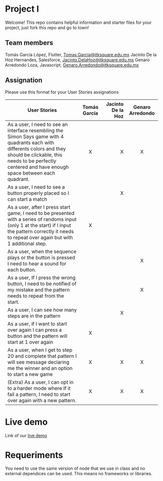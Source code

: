 # Project I

Welcome! This repo contains helpful information and starter files for your project, just fork this repo and go to town!

## Team members

Tomás García López, Flutter, Tomas.Garcia@itksquare.edu.mx
Jacinto De la Hoz Hernandes, Salesforce, Jacinto.DelaHoz@itksquare.edu.mx
Genaro Arredondo Loza, Javascript, Genaro.Arredondo@itksquare.edu.mx

## Assignation 

Please use this format for your User Stories assignations

| User Stories     | Tomás García | Jacinto De la Hoz | Genaro Arredondo |
| ---------------- | :--: | ---: | :--: |
| As a user, I need to see an interface resembling the Simon Says game with 4 quadrants each with differents colors and they should be clickable, this needs to be perfectly centered and have enough space between each quadrant. |  X   |   X   |  X   |
| As a user, I need to see a button properly placed so I can start a match |      |    X |      |
| As a user, after I press start game, I need to be presented with a series of randoms input (only 1 at the start) if I input the pattern correctly it needs to repeat over again but with 1 additional step. |  X   |      |      |
| As a user, when the sequence plays or the button is pressed I need to hear a sound for each button. |      |      |   X  |
| As a user, If I press the wrong button, I need to be notified of my mistake and the pattern needs to repeat from the start. |      |      |   X   |
| As a user, I can see how many steps are in the pattern |     |   X    |     |
| As a user, if I want to start over again I can press a button and the pattern will start at 1 over again|  X   |      |      |
| As a user, when I get to step 20 and complete that pattern I will see message declaring me the winner and an option to start a new game |  X   |  X   |   X  |
| (Extra) As a user, I can opt in to a harder mode where If it fail a pattern, I need to start over again with a new pattern. |  X   | X    |  X   |

# Live demo

Link of our [live demo](https://tomasgarcia-ksquare.github.io/project1_simon/)

# Requeriments
You need to use the same version of node that we use in class and no external dependices can be used. This means no frameworks or libraries.

